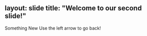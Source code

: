 
layout: slide
title: "Welcome to our second slide!"
---
Something New
Use the left arrow to go back!
